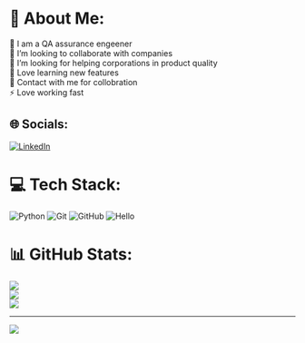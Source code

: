 # 💫 About Me:
🔭 I am a QA assurance engeener<br>👯 I’m looking to collaborate with companies<br>🤝 I’m looking for helping corporations in product quality<br>🌱 Love learning new features<br>💬 Contact with me for collobration<br>⚡ Love working fast


## 🌐 Socials:
[![LinkedIn](https://img.shields.io/badge/LinkedIn-%230077B5.svg?logo=linkedin&logoColor=white)](https://linkedin.com/in/https://www.linkedin.com/in/gevorg-gevorgyan-204b80341/) 

# 💻 Tech Stack:
![Python](https://img.shields.io/badge/python-3670A0?style=for-the-badge&logo=python&logoColor=ffdd54) ![Git](https://img.shields.io/badge/git-%23F05033.svg?style=for-the-badge&logo=git&logoColor=white) ![GitHub](https://img.shields.io/badge/github-%23121011.svg?style=for-the-badge&logo=github&logoColor=white) ![Hello](https://img.shields.io/badge/github-%23121011.svg?style=for-the-badge&logo=hello&logoColor=white&color=red&labelColor=red&textColor=yellow)
# 📊 GitHub Stats:
![](https://github-readme-stats.vercel.app/api?username=GGev2003&theme=dark&hide_border=false&include_all_commits=false&count_private=false)<br/>
![](https://github-readme-streak-stats.herokuapp.com/?user=GGev2003&theme=dark&hide_border=false)<br/>
![](https://github-readme-stats.vercel.app/api/top-langs/?username=GGev2003&theme=dark&hide_border=false&include_all_commits=false&count_private=false&layout=compact)

---
[![](https://visitcount.itsvg.in/api?id=GGev2003&icon=0&color=0)](https://visitcount.itsvg.in)

<!-- Proudly created with GPRM ( https://gprm.itsvg.in ) -->
